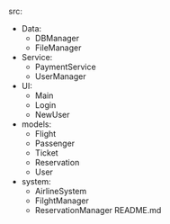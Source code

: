 src:
- Data:
	- DBManager
	- FileManager
- Service:
	- PaymentService
	- UserManager
- UI:
	- Main
	- Login
	- NewUser
- models:
	- Flight
	- Passenger
	- Ticket
	- Reservation
	- User
- system:
	- AirlineSystem
	- FilghtManager
	- ReservationManager
README.md